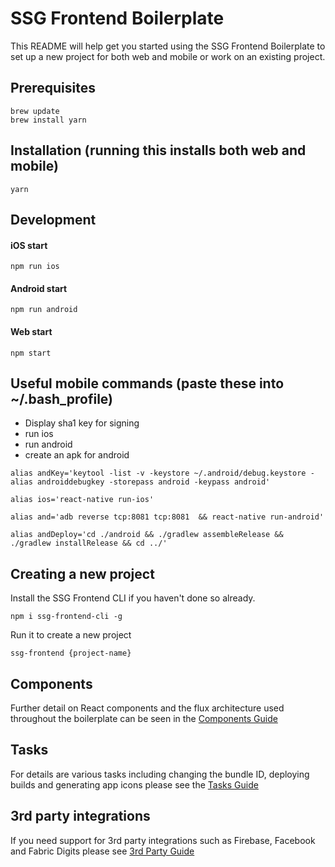 # SSG Frontend Boilerplate

This README will help get you started using the SSG Frontend Boilerplate to set up a new project for both web and mobile or work on an existing project.

## Prerequisites
```
brew update
brew install yarn
```

## Installation (running this installs both web and mobile)
```yarn```


## Development

#### iOS start
```npm run ios```

#### Android start
```npm run android```

#### Web start
```npm start```

## Useful mobile commands (paste these into ~/.bash_profile)
- Display sha1 key for signing
- run ios
- run android
- create an apk for android

```
alias andKey='keytool -list -v -keystore ~/.android/debug.keystore -alias androiddebugkey -storepass android -keypass android'

alias ios='react-native run-ios'

alias and='adb reverse tcp:8081 tcp:8081  && react-native run-android'

alias andDeploy='cd ./android && ./gradlew assembleRelease && ./gradlew installRelease && cd ../'
```


## Creating a new project

Install the SSG Frontend CLI if you haven't done so already.

```
npm i ssg-frontend-cli -g
```

Run it to create a new project

```
ssg-frontend {project-name}
```
## Components

Further detail on React components and the flux architecture used throughout the boilerplate can be seen in the [Components Guide](https://git.solidstategroup.com/solidstategroup/ssg-frontend-boilerplate/blob/master/Components.md)

## Tasks

For details are various tasks including changing the bundle ID, deploying builds and generating app icons please see the [Tasks Guide](https://git.solidstategroup.com/solidstategroup/ssg-frontend-boilerplate/blob/master/Tasks.md)

## 3rd party integrations

If you need support for 3rd party integrations such as Firebase, Facebook and Fabric Digits please see [3rd Party Guide](https://git.solidstategroup.com/solidstategroup/ssg-frontend-boilerplate/blob/master/ThirdParty.md)
